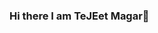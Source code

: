 ### Hi there I am TeJEet Magar👋

<!--
**Tejeet/Tejeet** is a ✨ _special_ ✨ repository because its `README.md` (this file) appears on your GitHub profile.

Here are some ideas to get you started:

- 🔭 I’m currently working on Python Gerber Extracter ...
- 🌱 I’m currently learning Docker...
- 💬 Ask me about Embedded Stuffs, IoT, Arduinos, ESP Controllers ...
- 📫 How to reach me: https://twitter.com/TejeetM 

Skills Sets 
- C++
- Java
- Python
-->


